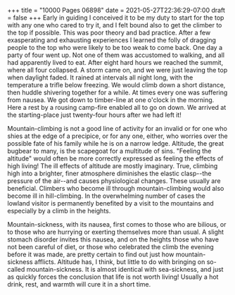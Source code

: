 +++
title = "10000 Pages 06898"
date = 2021-05-27T22:36:29-07:00
draft = false
+++
Early in guiding I conceived it to be my duty to start for the top with any one who cared to try it, and I felt bound also to get the climber to the top if possible. This was poor theory and bad practice. After a few exasperating and exhausting experiences I learned the folly of dragging people to the top who were likely to be too weak to come back. One day a party of four went up. Not one of them was accustomed to walking, and all had apparently lived to eat. After eight hard hours we reached the summit, where all four collapsed. A storm came on, and we were just leaving the top when daylight faded. It rained at intervals all night long, with the temperature a trifle below freezing. We would climb down a short distance, then huddle shivering together for a while. At times every one was suffering from nausea. We got down to timber-line at one o'clock in the morning. Here a rest by a rousing camp-fire enabled all to go on down. We arrived at the starting-place just twenty-four hours after we had left it!

Mountain-climbing is not a good line of activity for an invalid or for one who shies at the edge of a precipice, or for any one, either, who worries over the possible fate of his family while he is on a narrow ledge. Altitude, the great bugbear to many, is the scapegoat for a multitude of sins. "Feeling the altitude" would often be more correctly expressed as feeling the effects of high living! The ill effects of altitude are mostly imaginary. True, climbing high into a brighter, finer atmosphere diminishes the elastic clasp--the pressure of the air--and causes physiological changes. These usually are beneficial. Climbers who become ill through mountain-climbing would also become ill in hill-climbing. In the overwhelming number of cases the lowland visitor is permanently benefited by a visit to the mountains and especially by a climb in the heights.

Mountain-sickness, with its nausea, first comes to those who are bilious, or to those who are hurrying or exerting themselves more than usual. A slight stomach disorder invites this nausea, and on the heights those who have not been careful of diet, or those who celebrated the climb the evening before it was made, are pretty certain to find out just how mountain-sickness afflicts. Altitude has, I think, but little to do with bringing on so-called mountain-sickness. It is almost identical with sea-sickness, and just as quickly forces the conclusion that life is not worth living! Usually a hot drink, rest, and warmth will cure it in a short time.
